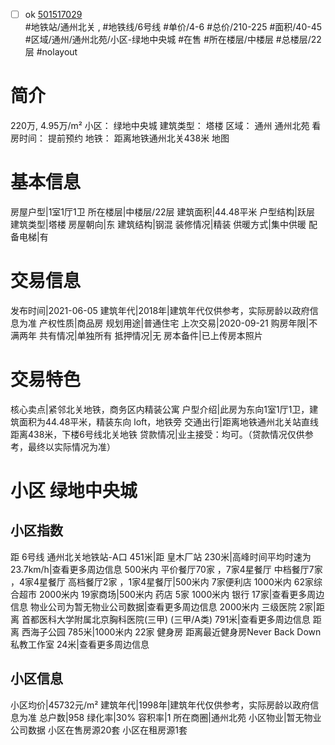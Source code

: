 - [ ] ok [501517029](https://bj.5i5j.com/ershoufang/501517029.html)  
 #地铁站/通州北关 ,  #地铁线/6号线
#单价/4-6 #总价/210-225 #面积/40-45   #区域/通州/通州北苑/小区-绿地中央城 #在售 #所在楼层/中楼层 #总楼层/22层 #nolayout 
# 简介 
 220万,  4.95万/m² 
小区： 绿地中央城
建筑类型： 塔楼
区域： 通州 通州北苑
看房时间： 提前预约
地铁： 距离地铁通州北关438米 地图
# 基本信息 
 房屋户型|1室1厅1卫
所在楼层|中楼层/22层
建筑面积|44.48平米
户型结构|跃层
建筑类型|塔楼
房屋朝向|东
建筑结构|钢混
装修情况|精装
供暖方式|集中供暖
配备电梯|有
# 交易信息 
 发布时间|2021-06-05
建筑年代|2018年|建筑年代仅供参考，实际房龄以政府信息为准
产权性质|商品房
规划用途|普通住宅
上次交易|2020-09-21
购房年限|不满两年
共有情况|单独所有
抵押情况|无
房本备件|已上传房本照片
# 交易特色 
 核心卖点|紧邻北关地铁，商务区内精装公寓
户型介绍|此房为东向1室1厅1卫，建筑面积为44.48平米，精装东向 loft，地铁旁
交通出行|距离地铁通州北关站直线距离438米，下楼6号线北关地铁
贷款情况|业主接受：均可。（贷款情况仅供参考，最终以实际情况为准）
# 小区 绿地中央城
## 小区指数 
 距 6号线 通州北关地铁站-A口 451米|距 皇木厂站 230米|高峰时间平均时速为23.7km/h|查看更多周边信息
500米内 平价餐厅70家 ，7家4星餐厅
中档餐厅7家 ，4家4星餐厅
高档餐厅2家 ，1家4星餐厅|500米内 7家便利店
1000米内 62家综合超市
2000米内 19家商场|500米内 药店 5家
1000米内 银行 17家|查看更多周边信息
物业公司为暂无物业公司数据|查看更多周边信息
2000米内 三级医院 2家|距离 首都医科大学附属北京胸科医院(三甲) (三甲/A类) 791米|查看更多周边信息
距离 西海子公园 785米|1000米内 22家 健身房
距离最近健身房Never Back Down 私教工作室 24米|查看更多周边信息
## 小区信息 
 小区均价|45732元/m²
建筑年代|1998年|建筑年代仅供参考，实际房龄以政府信息为准
总户数|958
绿化率|30%
容积率|1
所在商圈|通州北苑
小区物业|暂无物业公司数据
小区在售房源20套
小区在租房源1套
